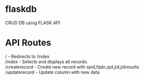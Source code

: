 # flaskdb
CRUD DB using FLASK API 

# API Routes
/ - Redirects to /index<br>
/index - Selects and displays all records.<br>
/createrecord - Create new record with spid,fqdn,qid,jid,jidresults<br>
/updaterecord - Update column with new data
